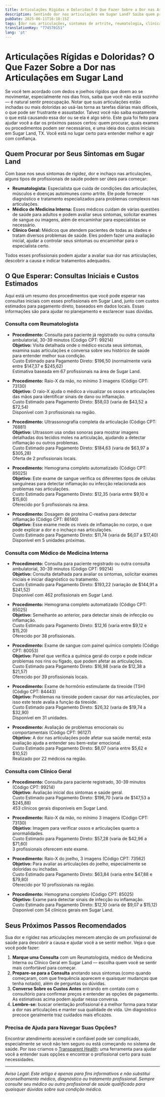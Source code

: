 ```yaml
---
title: Articulações Rígidas e Doloridas? O Que Fazer Sobre a Dor nas Articulações em Sugar Land  
description: Sentindo dor nas articulações em Sugar Land? Saiba quem procurar, quais exames esperar e os custos estimados para consultas iniciais perto de você.  
pubDate: 2025-06-11T16:18:15Z
tags: [dor nas articulações, sintomas de artrite, reumatologia, clínica geral, medicina interna, saúde em Sugar Land]
translationKey: "774570151"
lang: 'pt'
---
```


# Articulações Rígidas e Doloridas? O Que Fazer Sobre a Dor nas Articulações em Sugar Land

Se você tem acordado com dedos e joelhos rígidos que doem ao se movimentar, especialmente nos dias frios, saiba que você não está sozinho — é natural sentir preocupação. Notar que suas articulações estão inchadas ou mais doloridas ao usá-las torna as tarefas diárias mais difíceis, o que pode ser frustrante e assustador. Talvez você não saiba exatamente o que está causando essa dor ou se ela é algo sério. Este guia foi feito para ajudar você a dar os próximos passos certos: quem procurar, quais exames ou procedimentos podem ser necessários, e uma ideia dos custos iniciais em Sugar Land, TX. Você está no lugar certo para entender melhor e agir com confiança.

## Quem Procurar por Seus Sintomas em Sugar Land

Com base nos seus sintomas de rigidez, dor e inchaço nas articulações, alguns tipos de profissionais de saúde podem ser úteis para começar:

- **Reumatologista:** Especialista que cuida de condições das articulações, músculos e doenças autoimunes como artrite. Ele pode fornecer diagnóstico e tratamento especializados para problemas complexos nas articulações.
- **Médico de Medicina Interna:** Esses médicos cuidam de várias questões de saúde para adultos e podem avaliar seus sintomas, solicitar exames de sangue ou imagens, além de encaminhar para especialistas se necessário.
- **Clínico Geral:** Médicos que atendem pacientes de todas as idades e tratam diversos problemas de saúde. Eles podem fazer uma avaliação inicial, ajudar a controlar seus sintomas ou encaminhar para o especialista certo.

Todos esses profissionais podem ajudar a avaliar sua dor nas articulações, descobrir a causa e indicar tratamentos adequados.

## O Que Esperar: Consultas Iniciais e Custos Estimados

Aqui está um resumo dos procedimentos que você pode esperar nas consultas iniciais com esses profissionais em Sugar Land, junto com custos estimados para pagamento direto, baseados em dados locais. Essas informações são para ajudar no planejamento e esclarecer suas dúvidas.

### Consulta com Reumatologista

- **Procedimento:** Consulta para paciente já registrado ou outra consulta ambulatorial, 30-39 minutos (Código CPT: 99214)  
  **Objetivo:** Visita detalhada onde o médico escuta seus sintomas, examina suas articulações e conversa sobre seu histórico de saúde para entender melhor sua condição.  
  Custo Estimado para Pagamento Direto: $196,50 (normalmente varia entre $147,37 e $245,62)  
  Estimativa baseada em 67 profissionais na área de Sugar Land.

- **Procedimento:** Raio-X da mão, no mínimo 3 imagens (Código CPT: 73130)  
  **Objetivo:** O raio-X ajuda o médico a visualizar os ossos e articulações das mãos para identificar sinais de dano ou inflamação.  
  Custo Estimado para Pagamento Direto: $58,03 (varia de $43,52 a $72,54)  
  Disponível com 3 profissionais na região.

- **Procedimento:** Ultrassonografia completa da articulação (Código CPT: 76881)  
  **Objetivo:** Ultrassom usa ondas sonoras para mostrar imagens detalhadas dos tecidos moles na articulação, ajudando a detectar inflamação ou outros problemas.  
  Custo Estimado para Pagamento Direto: $184,63 (varia de $63,97 a $305,28)  
  Oferta de 2 profissionais locais.

- **Procedimento:** Hemograma completo automatizado (Código CPT: 85025)  
  **Objetivo:** Este exame de sangue verifica os diferentes tipos de células sanguíneas para detectar inflamação ou infecção relacionada aos problemas nas articulações.  
  Custo Estimado para Pagamento Direto: $12,35 (varia entre $9,10 e $15,60)  
  Oferecido por 5 profissionais na área.

- **Procedimento:** Dosagem de proteína C-reativa para detectar inflamação (Código CPT: 86140)  
  **Objetivo:** Esse exame mede os níveis de inflamação no corpo, o que pode explicar a dor e o inchaço nas articulações.  
  Custo Estimado para Pagamento Direto: $11,74 (varia de $6,07 a $17,40)  
  Disponível em 5 unidades próximas.

### Consulta com Médico de Medicina Interna

- **Procedimento:** Consulta para paciente registrado ou outra consulta ambulatorial, 30-39 minutos (Código CPT: 99214)  
  **Objetivo:** Consulta detalhada para avaliar os sintomas, solicitar exames iniciais e iniciar diagnóstico ou tratamento.  
  Custo Estimado para Pagamento Direto: $193,22 (variação de $144,91 a $241,52)  
  Disponível com 462 profissionais em Sugar Land.

- **Procedimento:** Hemograma completo automatizado (Código CPT: 85025)  
  **Objetivo:** Semelhante ao anterior, para detectar sinais de infecção ou inflamação.  
  Custo Estimado para Pagamento Direto: $12,16 (varia entre $9,12 e $15,20)  
  Oferecido por 38 profissionais.

- **Procedimento:** Exame de sangue com painel químico completo (Código CPT: 80053)  
  **Objetivo:** Painel que verifica a química geral do corpo e pode indicar problemas nos rins ou fígado, que podem afetar as articulações.  
  Custo Estimado para Pagamento Direto: $16,98 (varia de $12,38 a $21,57)  
  Oferecido por 39 profissionais locais.

- **Procedimento:** Exame de hormônio estimulante da tireoide (TSH) (Código CPT: 84443)  
  **Objetivo:** Problemas na tireoide podem causar dor nas articulações, por isso este teste avalia a função da tireoide.  
  Custo Estimado para Pagamento Direto: $26,32 (varia de $19,74 a $32,90)  
  Disponível em 31 unidades.

- **Procedimento:** Avaliação de problemas emocionais ou comportamentais (Código CPT: 96127)  
  **Objetivo:** A dor nas articulações pode afetar sua saúde mental; esta avaliação ajuda a entender seu bem-estar emocional.  
  Custo Estimado para Pagamento Direto: $8,07 (varia entre $5,62 e $10,52)  
  Realizado por 22 médicos na região.

### Consulta com Clínico Geral

- **Procedimento:** Consulta para paciente registrado, 30-39 minutos (Código CPT: 99214)  
  **Objetivo:** Avaliação inicial dos sintomas e saúde geral.  
  Custo Estimado para Pagamento Direto: $196,70 (varia de $147,53 a $245,88)  
  453 clínicos gerais disponíveis em Sugar Land.

- **Procedimento:** Raio-X da mão, no mínimo 3 imagens (Código CPT: 73130)  
  **Objetivo:** Imagem para verificar ossos e articulações quanto a anormalidades.  
  Custo Estimado para Pagamento Direto: $57,28 (varia de $42,96 a $71,60)  
  3 profissionais oferecem este exame.

- **Procedimento:** Raio-X do joelho, 3 imagens (Código CPT: 73562)  
  **Objetivo:** Para avaliar as articulações do joelho, especialmente se doloridas ou inchadas.  
  Custo Estimado para Pagamento Direto: $63,84 (varia entre $47,88 e $79,80)  
  Oferecido por 10 profissionais na região.

- **Procedimento:** Hemograma completo (Código CPT: 85025)  
  **Objetivo:** Exame para detectar sinais de infecção ou inflamação.  
  Custo Estimado para Pagamento Direto: $12,10 (varia de $9,07 a $15,12)  
  Disponível com 54 clínicos gerais em Sugar Land.

## Seus Próximos Passos Recomendados

Sua dor e rigidez nas articulações merecem atenção de um profissional de saúde para descobrir a causa e ajudar você a se sentir melhor. Veja o que você pode fazer:

1. **Marque uma Consulta** com um Reumatologista, médico de Medicina Interna ou Clínico Geral em Sugar Land — escolha quem você se sentir mais confortável para começar.
2. **Prepare-se para a Consulta** anotando seus sintomas (como quando começaram, com que frequência aparecem e quaisquer mudanças que tenha notado), além de perguntas ou dúvidas.
3. **Converse Sobre os Custos Antes** entrando em contato com o consultório para confirmar preços e entender as opções de pagamento. As estimativas acima podem ajudar nessa conversa.
4. **Lembre-se:** buscar orientação profissional é a melhor forma para tratar a dor nas articulações e manter sua qualidade de vida. Um diagnóstico precoce geralmente traz cuidados mais eficazes.

### Precisa de Ajuda para Navegar Suas Opções?

Encontrar atendimento acessível e confiável pode ser complicado, especialmente se você não tem seguro ou está começando no sistema de saúde. Por isso criamos o [Transparent Health](https://transparenthealth.ai): uma ferramenta para ajudar você a entender suas opções e encontrar o profissional certo para suas necessidades.

---

*Aviso Legal: Este artigo é apenas para fins informativos e não substitui aconselhamento médico, diagnóstico ou tratamento profissional. Sempre consulte seu médico ou outro profissional de saúde qualificado para quaisquer dúvidas sobre sua condição médica.*